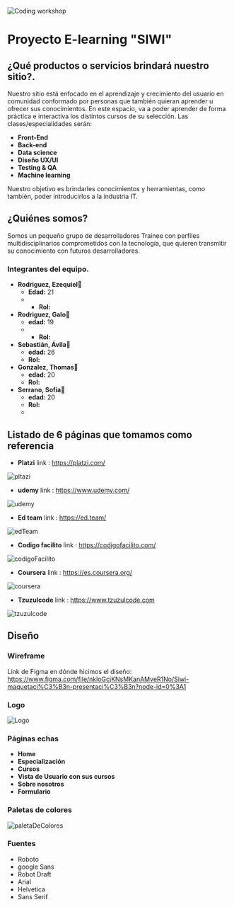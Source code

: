 ![Coding workshop](https://user-images.githubusercontent.com/98984365/165802254-00609892-6e81-47b9-adb6-5a83bcb46f7e.gif)
# Proyecto E-learning "SIWI"

## ¿Qué productos o servicios brindará nuestro sitio?.
Nuestro sitio está enfocado en el aprendizaje y crecimiento del usuario en comunidad conformado por personas que también quieran aprender u ofrecer sus conocimientos. En este espacio, va a poder aprender de forma práctica e interactiva los distintos cursos de su selección. Las clases/especialidades serán: 

- **Front-End**
- **Back-end**
- **Data science**
- **Diseño UX/UI**
- **Testing & QA**
- **Machine learning** 

Nuestro objetivo es brindarles conocimientos y herramientas, como también, poder introducirlos a la industria IT.  

## ¿Quiénes somos?
Somos un pequeño grupo de desarrolladores Trainee con perfiles multidisciplinarios comprometidos con la tecnología, que quieren transmitir su conocimiento con futuros desarrolladores.
### Integrantes del equipo.
+ **Rodriguez, Ezequiel**:adult:
	* **Edad:** 21
	* * **Rol:** 
+ **Rodriguez, Galo**:adult:
	* **edad:** 19
	* * **Rol:** 
+ **Sebastián, Ávila**:adult:
	* **edad:** 26
	* **Rol:** 
+ **Gonzalez, Thomas**:adult:
	* **edad:** 20
	* **Rol:** 
+ **Serrano, Sofía**:woman:
	* **edad:** 20
	* **Rol:** 
	* 
## Listado de 6 páginas que tomamos como referencia 
- **Platzi** link : https://platzi.com/

![pltazi](https://user-images.githubusercontent.com/98984365/165816643-25a55d70-2d3a-42c5-9d67-ba781108d646.png)

- **udemy** link : https://www.udemy.com/

![udemy](https://user-images.githubusercontent.com/98984365/165816863-8117e083-5dd2-4cae-b956-2de38f237acd.png)

- **Ed team** link : https://ed.team/

![edTeam](https://user-images.githubusercontent.com/98984365/165816463-5a1aaa6b-c80d-45d1-8136-26a73a077420.png)

- **Codigo facilito** link : https://codigofacilito.com/ 

![codigoFacilito](https://user-images.githubusercontent.com/98984365/165817586-574cf519-d1cd-4fa7-b626-e78940199927.png)

- **Coursera** link : https://es.coursera.org/

![coursera](https://user-images.githubusercontent.com/98984365/165817816-0199258a-c640-4214-844e-3e44fd9fda95.png)

- **Tzuzulcode** link :  https://www.tzuzulcode.com

![tzuzulcode](https://user-images.githubusercontent.com/98984365/165817908-00ca44a1-3056-45e1-90d2-ad0239cd250f.png)

## Diseño
### Wireframe
Link de Figma en dónde hicimos el diseño: https://www.figma.com/file/nkloGcjKNsMKanAMveR1No/Siwi-maquetaci%C3%B3n-presentaci%C3%B3n?node-id=0%3A1

### Logo

![Logo](https://user-images.githubusercontent.com/98984365/165819555-9259f74a-12b7-43d9-ba56-5d3873f22c7a.png)

### Páginas echas 
- **Home**
- **Especialización**
- **Cursos**
- **Vista de Usuario con sus cursos**
- **Sobre nosotros**
- **Formulario** 

### Paletas de colores 
![paletaDeColores](https://user-images.githubusercontent.com/98984365/165819162-1b1d0609-0e82-42c2-a802-a1790912ecc6.png)

### Fuentes 
- Roboto
- google Sans
- Robot Draft
- Arial
- Helvetica 
- Sans Serif 
